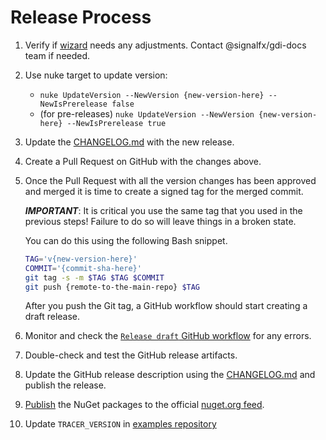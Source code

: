 # Release Process

1. Verify if [wizard](https://app.signalfx.com/#/integrations/dotnet-tracing/description)
needs any adjustments. Contact @signalfx/gdi-docs team if needed.

1. Use nuke target to update version:

    - `nuke UpdateVersion --NewVersion {new-version-here} --NewIsPrerelease false`
    - (for pre-releases)
      `nuke UpdateVersion --NewVersion {new-version-here} --NewIsPrerelease true`

1. Update the [CHANGELOG.md](../CHANGELOG.md) with the new release.

1. Create a Pull Request on GitHub with the changes above.

1. Once the Pull Request with all the version changes has been approved and merged
   it is time to create a signed tag for the merged commit.

   ***IMPORTANT***: It is critical you use the same tag
   that you used in the previous steps!
   Failure to do so will leave things in a broken state.

   You can do this using the following Bash snippet.

   ```bash
   TAG='v{new-version-here}'
   COMMIT='{commit-sha-here}'
   git tag -s -m $TAG $TAG $COMMIT
   git push {remote-to-the-main-repo} $TAG
   ```

   After you push the Git tag, a GitHub workflow should start creating a draft release.

1. Monitor and check the [`Release draft` GitHub workflow](https://github.com/signalfx/signalfx-dotnet-tracing/actions/workflows/release-draft.yml)
   for any errors.

1. Double-check and test the GitHub release artifacts.

1. Update the GitHub release description using the [CHANGELOG.md](../CHANGELOG.md)
   and publish the release.

1. [Publish](https://docs.microsoft.com/en-us/nuget/nuget-org/publish-a-package)
   the NuGet packages to the official [nuget.org feed](https://www.nuget.org/).

1. Update `TRACER_VERSION` in [examples repository](https://github.com/signalfx/tracing-examples/blob/main/signalfx-tracing/signalfx-dotnet-tracing/aspnetcore-and-mongodb/InstrumentContainer/Dockerfile)
